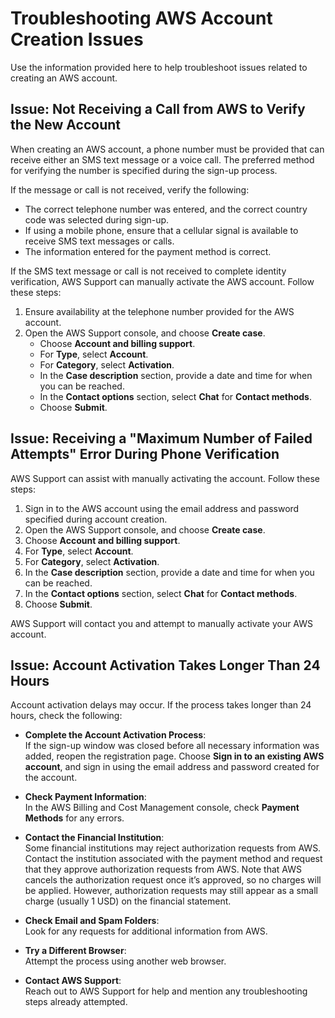 # Troubleshooting AWS Account Creation Issues

Use the information provided here to help troubleshoot issues related to creating an AWS account.

## Issue: Not Receiving a Call from AWS to Verify the New Account

When creating an AWS account, a phone number must be provided that can receive either an SMS text message or a voice call. The preferred method for verifying the number is specified during the sign-up process.

If the message or call is not received, verify the following:

- The correct telephone number was entered, and the correct country code was selected during sign-up.
- If using a mobile phone, ensure that a cellular signal is available to receive SMS text messages or calls.
- The information entered for the payment method is correct.

If the SMS text message or call is not received to complete identity verification, AWS Support can manually activate the AWS account. Follow these steps:

1. Ensure availability at the telephone number provided for the AWS account.
2. Open the AWS Support console, and choose **Create case**.
   - Choose **Account and billing support**.
   - For **Type**, select **Account**.
   - For **Category**, select **Activation**.
   - In the **Case description** section, provide a date and time for when you can be reached.
   - In the **Contact options** section, select **Chat** for **Contact methods**.
   - Choose **Submit**.

## Issue: Receiving a "Maximum Number of Failed Attempts" Error During Phone Verification

AWS Support can assist with manually activating the account. Follow these steps:

1. Sign in to the AWS account using the email address and password specified during account creation.
2. Open the AWS Support console, and choose **Create case**.
3. Choose **Account and billing support**.
4. For **Type**, select **Account**.
5. For **Category**, select **Activation**.
6. In the **Case description** section, provide a date and time for when you can be reached.
7. In the **Contact options** section, select **Chat** for **Contact methods**.
8. Choose **Submit**.

AWS Support will contact you and attempt to manually activate your AWS account.

## Issue: Account Activation Takes Longer Than 24 Hours

Account activation delays may occur. If the process takes longer than 24 hours, check the following:

- **Complete the Account Activation Process**:  
  If the sign-up window was closed before all necessary information was added, reopen the registration page. Choose **Sign in to an existing AWS account**, and sign in using the email address and password created for the account.

- **Check Payment Information**:  
  In the AWS Billing and Cost Management console, check **Payment Methods** for any errors.

- **Contact the Financial Institution**:  
  Some financial institutions may reject authorization requests from AWS. Contact the institution associated with the payment method and request that they approve authorization requests from AWS. Note that AWS cancels the authorization request once it’s approved, so no charges will be applied. However, authorization requests may still appear as a small charge (usually 1 USD) on the financial statement.

- **Check Email and Spam Folders**:  
  Look for any requests for additional information from AWS.

- **Try a Different Browser**:  
  Attempt the process using another web browser.

- **Contact AWS Support**:  
  Reach out to AWS Support for help and mention any troubleshooting steps already attempted.
